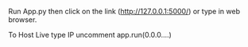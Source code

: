 Run App.py then click on the link (http://127.0.0.1:5000/) or type in web browser. 

To Host Live type IP uncomment app.run(0.0.0....)
